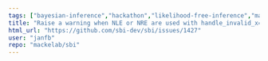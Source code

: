 ```yaml
---
tags: ["bayesian-inference","hackathon","likelihood-free-inference","machine-learning","parameter-estimation","pytorch","simulation-based-inference"]
title: "Raise a warning when NLE or NRE are used with handle_invalid_x=True"
html_url: "https://github.com/sbi-dev/sbi/issues/1427"
user: "janfb"
repo: "mackelab/sbi"
---
```


